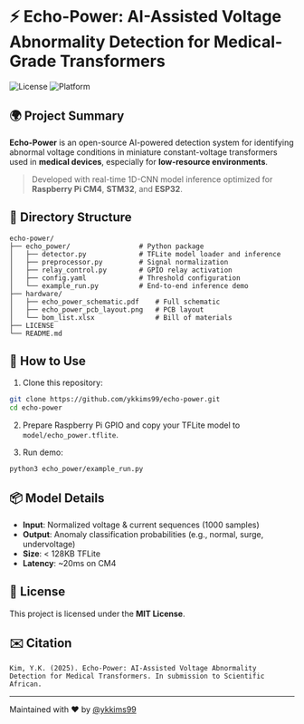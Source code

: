 
# ⚡ Echo-Power: AI-Assisted Voltage Abnormality Detection for Medical-Grade Transformers

![License](https://img.shields.io/badge/license-MIT-green)
![Platform](https://img.shields.io/badge/platform-RPi%20%7C%20STM32%20%7C%20ESP32-blue)

## 🌍 Project Summary

**Echo-Power** is an open-source AI-powered detection system for identifying abnormal voltage conditions in miniature constant-voltage transformers used in **medical devices**, especially for **low-resource environments**.

> Developed with real-time 1D-CNN model inference optimized for **Raspberry Pi CM4**, **STM32**, and **ESP32**.

## 📁 Directory Structure

```
echo-power/
├── echo_power/                 # Python package
│   ├── detector.py             # TFLite model loader and inference
│   ├── preprocessor.py         # Signal normalization
│   ├── relay_control.py        # GPIO relay activation
│   ├── config.yaml             # Threshold configuration
│   └── example_run.py          # End-to-end inference demo
├── hardware/
│   ├── echo_power_schematic.pdf    # Full schematic
│   ├── echo_power_pcb_layout.png   # PCB layout
│   └── bom_list.xlsx               # Bill of materials
├── LICENSE
└── README.md
```

## 🚀 How to Use

1. Clone this repository:
```bash
git clone https://github.com/ykkims99/echo-power.git
cd echo-power
```

2. Prepare Raspberry Pi GPIO and copy your TFLite model to `model/echo_power.tflite`.

3. Run demo:
```bash
python3 echo_power/example_run.py
```

## 📦 Model Details

- **Input**: Normalized voltage & current sequences (1000 samples)
- **Output**: Anomaly classification probabilities (e.g., normal, surge, undervoltage)
- **Size**: < 128KB TFLite
- **Latency**: ~20ms on CM4

## 📜 License

This project is licensed under the **MIT License**.

## ✉️ Citation

```
Kim, Y.K. (2025). Echo-Power: AI-Assisted Voltage Abnormality Detection for Medical Transformers. In submission to Scientific African.
```

---
Maintained with ❤️ by [@ykkims99](https://github.com/ykkims99)
